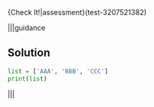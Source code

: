 {Check It!|assessment}(test-3207521382)

|||guidance
## Solution
```python
list = ['AAA', 'BBB', 'CCC']
print(list)
```
|||
